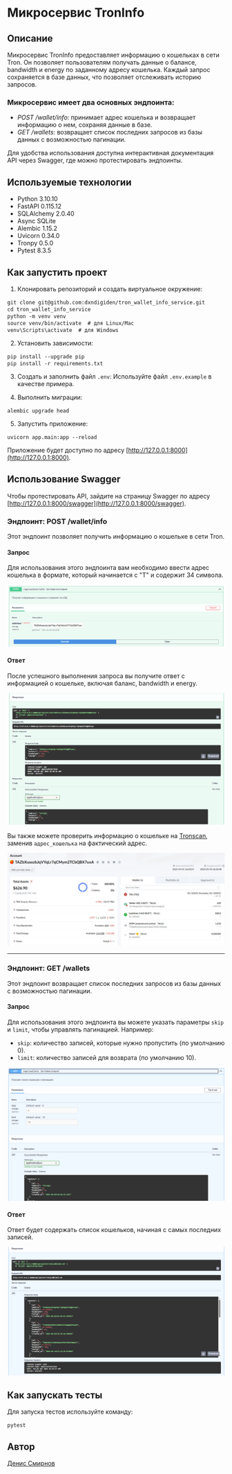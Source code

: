 # Микросервис TronInfo

## Описание

Микросервис TronInfo предоставляет информацию о кошельках в сети Tron. Он позволяет пользователям получать данные о балансе, bandwidth и energy по заданному адресу кошелька. Каждый запрос сохраняется в базе данных, что позволяет отслеживать историю запросов.

### Микросервис имеет два основных эндпоинта:

- *POST /wallet/info*: принимает адрес кошелька и возвращает информацию о нем, сохраняя данные в базе.
- *GET /wallets*: возвращает список последних запросов из базы данных с возможностью пагинации.

Для удобства использования доступна интерактивная документация API через Swagger, где можно протестировать эндпоинты.

## Используемые технологии

- Python 3.10.10
- FastAPI 0.115.12
- SQLAlchemy 2.0.40
- Async SQLite
- Alembic 1.15.2
- Uvicorn 0.34.0
- Tronpy 0.5.0
- Pytest 8.3.5

## Как запустить проект

1. Клонировать репозиторий и создать виртуальное окружение:

```
git clone git@github.com:dxndigiden/tron_wallet_info_service.git
cd tron_wallet_info_service
python -m venv venv
source venv/bin/activate  # для Linux/Mac
venv\Scripts\activate  # для Windows
```

2. Установить зависимости:

```
pip install --upgrade pip
pip install -r requirements.txt
```

3. Создать и заполнить файл `.env`:
   Используйте файл `.env.example` в качестве примера.

4. Выполнить миграции:

```
alembic upgrade head
```

5. Запустить приложение:

```
uvicorn app.main:app --reload
```

Приложение будет доступно по адресу [http://127.0.0.1:8000](http://127.0.0.1:8000).

## Использование Swagger

Чтобы протестировать API, зайдите на страницу Swagger по адресу [http://127.0.0.1:8000/swagger](http://127.0.0.1:8000/swagger). 

### Эндпоинт: POST /wallet/info

Этот эндпоинт позволяет получить информацию о кошельке в сети Tron.

#### Запрос

Для использования этого эндпоинта вам необходимо ввести адрес кошелька в формате, который начинается с "T" и содержит 34 символа.

![Пример запроса](https://raw.githubusercontent.com/Dxndigiden/tron_wallet_info_service/refs/heads/dev/img/request_example.PNG?token=GHSAT0AAAAAADA7WVPX3DHUONATRCQA5RNWZ7MDX7A)

#### Ответ

После успешного выполнения запроса вы получите ответ с информацией о кошельке, включая баланс, bandwidth и energy.

![Пример ответа](https://raw.githubusercontent.com/Dxndigiden/tron_wallet_info_service/refs/heads/dev/img/response_example.PNG?token=GHSAT0AAAAAADA7WVPXUYPLL7JPHNL6LOHEZ7MDYSQ)

Вы также можете проверить информацию о кошельке на [Tronscan](https://tronscan.org/#/address/адрес_кошелька), заменив `адрес_кошелька` на фактический адрес.

![Пример ответа](https://raw.githubusercontent.com/Dxndigiden/tron_wallet_info_service/refs/heads/dev/img/tronscan.PNG?token=GHSAT0AAAAAADA7WVPWDBVYVCRPDRXNG4XEZ7MDZHQ)

---

### Эндпоинт: GET /wallets

Этот эндпоинт возвращает список последних запросов из базы данных с возможностью пагинации.

#### Запрос

Для использования этого эндпоинта вы можете указать параметры `skip` и `limit`, чтобы управлять пагинацией. Например:

- `skip`: количество записей, которые нужно пропустить (по умолчанию 0).
- `limit`: количество записей для возврата (по умолчанию 10).

![Пример запроса](https://raw.githubusercontent.com/Dxndigiden/tron_wallet_info_service/refs/heads/dev/img/pagination_example.PNG?token=GHSAT0AAAAAADA7WVPXEBPCP4UO3EIYZVD2Z7MDWUQ)

#### Ответ

Ответ будет содержать список кошельков, начиная с самых последних записей.

![Пример ответа](https://raw.githubusercontent.com/Dxndigiden/tron_wallet_info_service/refs/heads/dev/img/wallets_response_example.PNG?token=GHSAT0AAAAAADA7WVPW2PBMDJBTKSRQZMOIZ7MDZSQ)


## Как запускать тесты

Для запуска тестов используйте команду:

```
pytest
```

## Автор

[Денис Смирнов](https://github.com/dxndigiden)
